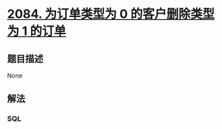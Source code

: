 # [2084. 为订单类型为 0 的客户删除类型为 1 的订单](https://leetcode-cn.com/problems/drop-type-1-orders-for-customers-with-type-0-orders)

## 题目描述

<!-- 这里写题目描述 -->

None

## 解法

<!-- 这里可写通用的实现逻辑 -->

<!-- tabs:start -->

### **SQL**

<!-- 这里可写当前语言的特殊实现逻辑 -->

```sql

```

<!-- tabs:end -->
